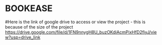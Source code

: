 # BOOKEASE
#Here is the link of google drive to access or view the project - this is because of the size of the project 
https://drive.google.com/file/d/1FN9nnygH8U_buzOKdiAcmPixHfD2fiyJ/view?usp=drive_link
